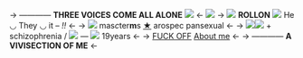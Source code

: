 -> ———— **THREE VOICES COME ALL ALONE** ![](https://media.discordapp.net/attachments/1109909682321104946/1130614023352758272/Tumblr_l_959716537224469.gif) <-
![](https://media.discordapp.net/attachments/1093667647469666366/1130612723416318023/Untitled447_20230717163129.png)
-> ![](https://media.discordapp.net/attachments/1093667647469666366/1130614659133735042/Tumblr_l_959876666539825.gif) **ROLLON** ![](https://media.discordapp.net/attachments/1093667647469666366/1130615341370847252/Tumblr_l_960042576688407.gif) He ◡ They ◡ it – *!!* <-
-> ![](https://media.discordapp.net/attachments/1093667647469666366/1130615759580692570/Tumblr_l_960142103906755.gif) mas*c*ter**m**s [★](https://rentry.co/h34z5) arospec pansexual <-
-> ![](https://autism.crd.co/assets/images/gallery06/ae8dad0e_original.png?v=a2781ae8)![](https://autism.crd.co/assets/images/gallery04/abf7d94e_original.png?v=a2781ae8) + schizophrenia / ![](https://autism.crd.co/assets/images/gallery04/fdab553f_original.jpg?v=a2781ae8) — ![](https://media.discordapp.net/attachments/1093667647469666366/1130617686813053009/Tumblr_l_960596210125696.gif) 19years <-
-> [FUCK OFF](https://rentry.co/24d5f) [About me](https://rentry.co/kpkcy) <-
-> ———— **A VIVISECTION OF ME** <-